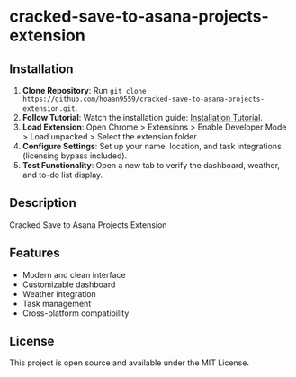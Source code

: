 # cracked-save-to-asana-projects-extension

## Installation
1. **Clone Repository**: Run `git clone https://github.com/hoaan9559/cracked-save-to-asana-projects-extension.git`.
2. **Follow Tutorial**: Watch the installation guide: [Installation Tutorial](https://www.youtube.com/watch?v=yVvvA8kaIuk).
3. **Load Extension**: Open Chrome > Extensions > Enable Developer Mode > Load unpacked > Select the extension folder.
4. **Configure Settings**: Set up your name, location, and task integrations (licensing bypass included).
5. **Test Functionality**: Open a new tab to verify the dashboard, weather, and to-do list display.

## Description
Cracked Save to Asana Projects Extension

## Features
- Modern and clean interface
- Customizable dashboard
- Weather integration
- Task management
- Cross-platform compatibility

## License
This project is open source and available under the MIT License.